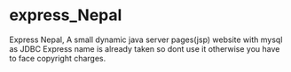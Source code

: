 # express_Nepal
Express Nepal,
A small dynamic java server pages(jsp) website with mysql as JDBC
Express name is already taken so dont use it otherwise you have to face copyright charges. 
